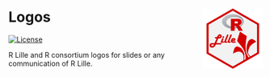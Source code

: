 # Logos <img src="rlille.svg" align="right" width="120" />

<!-- badges: start -->
[![License](https://img.shields.io/github/license/RLille/logos)](LICENSE)
<!-- badges: end -->

R Lille and R consortium logos for slides or any communication of R Lille.
